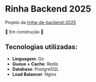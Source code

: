 # Rinha Backend 2025

Projeto da [rinha-de-backend-2025](https://github.com/zanfranceschi/rinha-de-backend-2025)

🚧 Em construção 🚧

## Tecnologias utilizadas:
- **Linguagem**: Go
- **Queue + Cache**: Redis
- **Database**: PostgreSQL
- **Load Balancer**: Nginx
